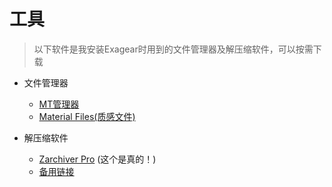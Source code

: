 # 工具

> 以下软件是我安装Exagear时用到的文件管理器及解压缩软件，可以按需下载

- 文件管理器
  - [MT管理器](https://www.coolapk.com/game/21048/)
  - [Material Files(质感文件)](https://www.coolapk.com/apk/me.zhanghai.android.files)

- 解压缩软件
  - [Zarchiver Pro](https://takuya.lanzouw.com/ikE5Tvycsmh) (这个是真的！)  
  - [备用链接](https://frisol.lanzoui.com/iyITBh0ukwj)